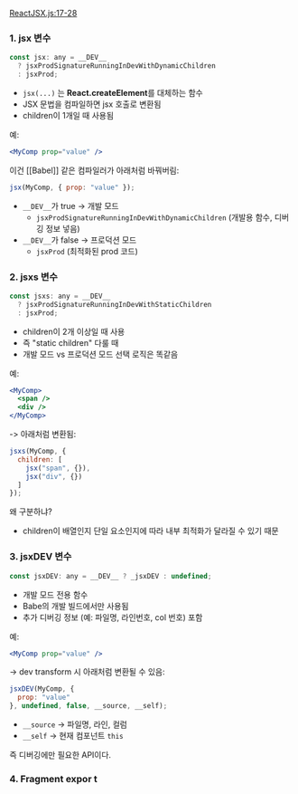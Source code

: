 
[ReactJSX.js:17-28](https://vscode.dev/github/facebook/react/blob/v19.1.0/packages/react/src/jsx/ReactJSX.js#L17-L29)

### 1. jsx 변수

```js
const jsx: any = __DEV__
  ? jsxProdSignatureRunningInDevWithDynamicChildren
  : jsxProd;
```

- `jsx(...)` 는 **React.createElement**를 대체하는 함수
- JSX 문법을 컴파일하면 jsx 호출로 변환됨
- children이 1개일 때 사용됨

예:
```jsx
<MyComp prop="value" />
```

이건 [[Babel]] 같은 컴파일러가 아래처럼 바꿔버림:

```js
jsx(MyComp, { prop: "value" });
```

- `__DEV__`가 true → 개발 모드
    - `jsxProdSignatureRunningInDevWithDynamicChildren` (개발용 함수, 디버깅 정보 넣음)
- `__DEV__`가 false → 프로덕션 모드
    - `jsxProd` (최적화된 prod 코드)

### 2. jsxs 변수

```js
const jsxs: any = __DEV__
  ? jsxProdSignatureRunningInDevWithStaticChildren
  : jsxProd;
```

- children이 2개 이상일 때 사용
- 즉 "static children" 다룰 때
- 개발 모드 vs 프로덕션 모드 선택 로직은 똑같음

예:
```jsx
<MyComp>
  <span />
  <div />
</MyComp>
```

-> 아래처럼 변환됨:

```js
jsxs(MyComp, {
  children: [
    jsx("span", {}),
    jsx("div", {})
  ]
});
```

왜 구분하냐?
- children이 배열인지 단일 요소인지에 따라 내부 최적화가 달라질 수 있기 때문

### 3. jsxDEV 변수

```js
const jsxDEV: any = __DEV__ ? _jsxDEV : undefined;
```

- 개발 모드 전용 함수
- Babe의 개발 빌드에서만 사용됨
- 추가 디버깅 정보 (예: 파일명, 라인번호, col 번호) 포함

예: 
```jsx
<MyComp prop="value" />
```

-> dev transform 시 아래처럼 변환될 수 있음:

```js
jsxDEV(MyComp, {
  prop: "value"
}, undefined, false, __source, __self);
```

- `__source` -> 파일명, 라인, 컬럼
- `__self` -> 현재 컴포넌트 `this`

즉 디버깅에만 필요한 API이다. 

### 4. Fragment expor t
